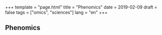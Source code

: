 +++
template = "page.html"
title = "Phenomics"
date =  2019-02-09
draft = false
tags = ["omics", "sciences"]
lang = "en"
+++



## Phenomics
